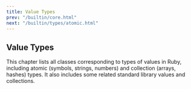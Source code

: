 ```yaml
---
title: Value Types
prev: "/builtin/core.html"
next: "/builtin/types/atomic.html"
---
```


## Value Types

This chapter lists all classes corresponding to types of values in Ruby,
including atomic (symbols, strings, numbers) and collection (arrays,
hashes) types. It also includes some related standard library values and
collections.

